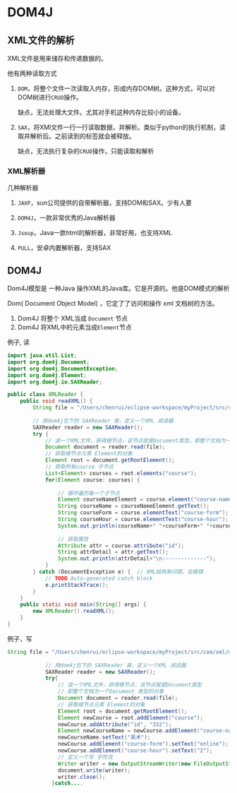 # DOM4J

## XML文件的解析

XML文件是用来储存和传递数据的。

他有两种读取方式

1. ``DOM``，将整个文件一次读取入内存，形成内存DOM树。这种方式，可以对DOM树进行``CRUD``操作。

    缺点，无法处理大文件。尤其对手机这种内存比较小的设备。

2. ``SAX``，将XMl文件一行一行读取数据，并解析。类似于python的执行机制，读取并解析后。之前读到的标签就会被释放。

    缺点，无法执行复杂的``CRUD``操作，只能读取和解析



### XML解析器

几种解析器

1. ``JAXP``，sun公司提供的自带解析器，支持DOM和SAX。少有人要

2. ``DOM4J``，一款非常优秀的Java解析器

3. ``Jsoup``，Java一款html的解析器，非常好用，也支持XML

4. ``PULL``，安卓内置解析器，支持SAX

    

## DOM4J



Dom4J模型是 一种Java 操作XML的Java库。它是开源的。他是DOM模式的解析

Dom( Document Object Model) ，它定了了访问和操作 xml 文档树的方法。



1. Dom4J 将整个 XML当成 ``Document`` 节点
2. Dom4J 将XML中的元素当成``Element``节点



例子, 读

```java
import java.util.List;
import org.dom4j.Document;
import org.dom4j.DocumentException;
import org.dom4j.Element;
import org.dom4j.io.SAXReader;

public class XMLReader {
	public void readXML() {
		String file = "/Users/chenrui/eclipse-workspace/myProject/src/com/xml/myXML.xml";
		
        // 用dom4j包下的 SAXReader 类，定义一个XML 阅读器
        SAXReader reader = new SAXReader();
        try {
            // 读一个XML文件，获得根节点，该节点就是Document类型，即整个文档为一个Document 类型的对象
            Document document = reader.read(file);
            // 获取根节点元素 Element的对象
            Element root = document.getRootElement();
            // 获取所有course 子节点
            List<Element> courses = root.elements("course");
            for(Element course: courses) {
                
                // 循环遍历每一个子节点
                Element courseNameElement = course.element("course-name");
                String courseName = courseNameElement.getText();
                String courseForm = course.elementText("course-form");
                String courseHour = course.elementText("course-hour");
                System.out.println(courseName+" "+courseForm+" "+courseHour);
                
                // 获取属性
                Attribute attr = course.attribute("id");
				String attrDetail = attr.getText();
				System.out.println(attrDetail+"\n--------------");
            }
        } catch (DocumentException e) {  // XML结构有问题，会报错
            // TODO Auto-generated catch block
            e.printStackTrace();
        }
	}
	public static void main(String[] args) {
		new XMLReader().readXML();
	}
}

```



例子，写

```java
String file = "/Users/chenrui/eclipse-workspace/myProject/src/com/xml/myXML.xml";
		
			// 用dom4j包下的 SAXReader 类，定义一个XML 阅读器
			SAXReader reader = new SAXReader();
			try{
				// 读一个XML文件，获得根节点，该节点就是Document类型
				// 即整个文档为一个Document 类型的对象
				Document document = reader.read(file);
				// 获取根节点元素 Element的对象
				Element root = document.getRootElement();
				Element newCourse = root.addElement("course");
				newCourse.addAttribute("id", "332");
				Element newCourseName = newCourse.addElement("course-name");
				newCourseName.setText("美术");
				newCourse.addElement("course-form").setText("online");
				newCourse.addElement("course-hour").setText("2");
				// 定义一个写 字符流
				Writer writer = new OutputStreamWriter(new FileOutputStream(file), "UTF-8");
				document.write(writer);
				writer.close();
              }catch....
```



